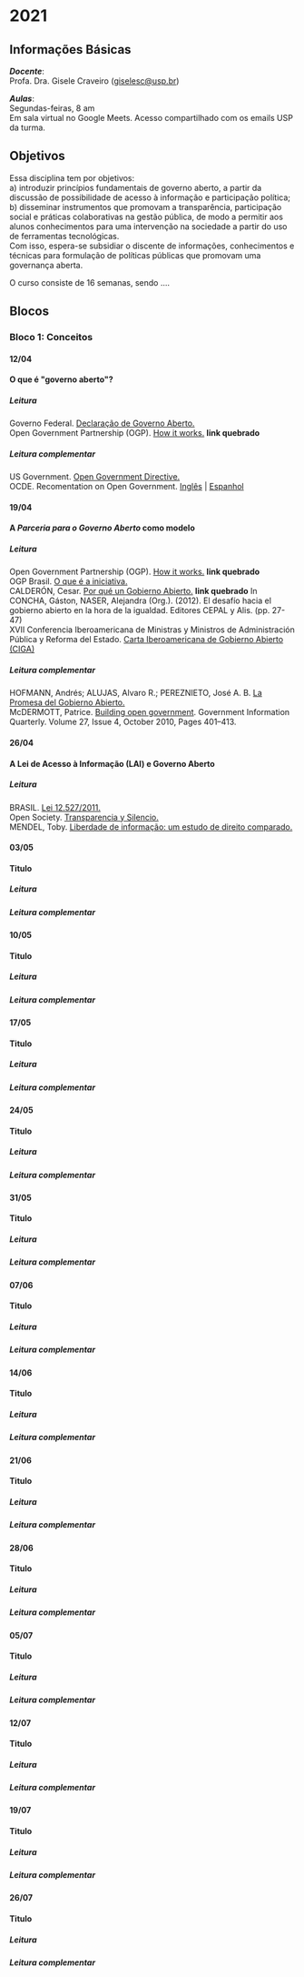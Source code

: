 # 2021

## Informações Básicas

***Docente***:   
Profa. Dra. Gisele Craveiro (giselesc@usp.br)  

***Aulas***:  
Segundas-feiras, 8 am  
Em sala virtual no Google Meets. Acesso compartilhado com os emails USP da turma.


## Objetivos
Essa disciplina tem  por objetivos:  
a) introduzir princípios fundamentais de governo aberto, a partir da discussão de possibilidade de acesso à informação e participação política;  
b) disseminar instrumentos que promovam a transparência, participação social e práticas colaborativas na gestão pública, de modo a permitir aos alunos conhecimentos para uma intervenção na sociedade a partir do uso de ferramentas tecnológicas.  
Com isso, espera-se subsidiar o discente de informações, conhecimentos e técnicas  para formulação de políticas públicas que promovam uma  governança aberta.

O curso consiste de 16 semanas, sendo .... 

## Blocos

### Bloco 1: Conceitos

#### 12/04
#### O que é "governo aberto"?

##### Leitura
Governo Federal. [Declaração de Governo Aberto.](https://www.gov.br/cgu/pt-br/governo-aberto/central-de-conteudo/documentos/arquivos/declaracao-governo-aberto.pdf)  
Open Government Partnership (OGP). [How it works.](https://www.opengovpartnership.org/how-it-works) **link quebrado** 

##### Leitura complementar
US Government. [Open Government Directive.](https://obamawhitehouse.archives.gov/open/documents/open-government-directive)  
OCDE. Recomentation on Open Government. [Inglês](http://www.oecd.org/gov/Recommendation-Open-Government-Approved-Council-141217.pdf) | [Espanhol](http://www.oecd.org/gov/recomendacion-del-consejo-sobre-gobierno-abierto-141217.pdf)

#### 19/04
#### A *Parceria para o Governo Aberto* como modelo
##### Leitura
Open Government Partnership (OGP). [How it works.](https://www.opengovpartnership.org/how-it-works) **link quebrado**  
OGP Brasil. [O que é a iniciativa.](https://www.gov.br/cgu/pt-br/governo-aberto/a-ogp/o-que-e-a-iniciativa)  
CALDERÓN, Cesar. [Por qué un Gobierno Abierto.](http://goo.gl/c7q4O5) **link quebrado** In  CONCHA,  Gáston, NASER, Alejandra (Org.). (2012). El desafío  hacia el gobierno  abierto en la hora de la igualdad. Editores CEPAL y Alis. (pp. 27-47)  
XVII Conferencia Iberoamericana de Ministras y Ministros de Administración Pública y Reforma del Estado. [Carta Iberoamericana de Gobierno Abierto (CIGA)](https://www.sfp.gov.py/sfp/archivos/documentos/CIGA_2016%20final_knawtdh9.pdf)  

##### Leitura complementar
HOFMANN, Andrés; ALUJAS, Alvaro R.; PEREZNIETO, José A. B. [La Promesa del Gobierno Abierto.](http://inicio.inai.org.mx/Publicaciones/La%20promesa%20del%20Gobierno%20Abierto.pdf)  
McDERMOTT, Patrice. [Building open government](https://www.researchgate.net/publication/237950507_Building_Open_Government). Government Information Quarterly. Volume 27, Issue 4, October 2010, Pages 401–413. 

#### 26/04
#### A Lei de Acesso à Informação (LAI) e Governo Aberto
##### Leitura
BRASIL. [Lei 12.527/2011.](http://www.planalto.gov.br/ccivil_03/_ato2011-2014/2011/lei/l12527.htm)  
Open Society. [Transparencia y Silencio.](https://www.justiceinitiative.org/uploads/4415eefb-0300-429a-a92f-a0d31abb91bf/transparencia-silencio-2006_0.pdf)   
MENDEL, Toby. [Liberdade de informação: um estudo de direito comparado.](https://www.gov.br/acessoainformacao/pt-br/central-de-conteudo/publicacoes/arquivos/liberdade-informacao-estudo-direito-comparado-unesco.pdf)   


#### 03/05
#### Titulo
##### Leitura
##### Leitura complementar

#### 10/05
#### Titulo
##### Leitura
##### Leitura complementar

#### 17/05
#### Titulo
##### Leitura
##### Leitura complementar

#### 24/05
#### Titulo
##### Leitura
##### Leitura complementar

#### 31/05
#### Titulo
##### Leitura
##### Leitura complementar

#### 07/06
#### Titulo
##### Leitura
##### Leitura complementar

#### 14/06
#### Titulo
##### Leitura
##### Leitura complementar

#### 21/06
#### Titulo
##### Leitura
##### Leitura complementar

#### 28/06
#### Titulo
##### Leitura
##### Leitura complementar

#### 05/07
#### Titulo
##### Leitura
##### Leitura complementar

#### 12/07
#### Titulo
##### Leitura
##### Leitura complementar

#### 19/07
#### Titulo
##### Leitura
##### Leitura complementar

#### 26/07
#### Titulo
##### Leitura
##### Leitura complementar
